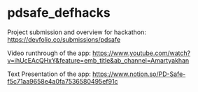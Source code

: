 # pdsafe_defhacks

Project submission and overview for hackathon: https://devfolio.co/submissions/pdsafe

Video runthrough of the app: https://www.youtube.com/watch?v=ihUcEAcQHxY&feature=emb_title&ab_channel=Amartyakhan 

Text Presentation of the app: https://www.notion.so/PD-Safe-f5c71aa9658e4a0fa7536580495ef91c
